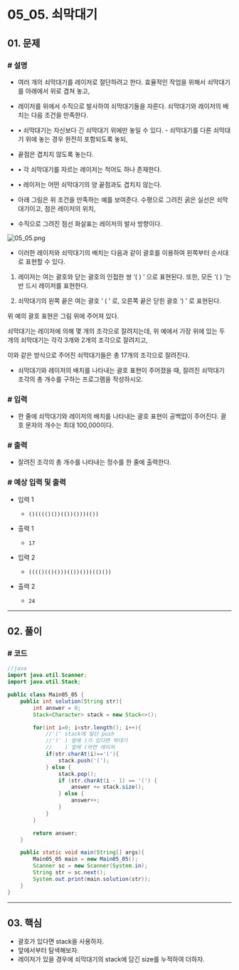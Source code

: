 # 05_05. 쇠막대기

## 01. 문제

### # 설명

- 여러 개의 쇠막대기를 레이저로 절단하려고 한다. 효율적인 작업을 위해서 쇠막대기를 아래에서 위로 겹쳐 놓고,

- 레이저를 위에서 수직으로 발사하여 쇠막대기들을 자른다. 쇠막대기와 레이저의 배치는 다음 조건을 만족한다.

- • 쇠막대기는 자신보다 긴 쇠막대기 위에만 놓일 수 있다. - 쇠막대기를 다른 쇠막대기 위에 놓는 경우 완전히 포함되도록 놓되,

- 끝점은 겹치지 않도록 놓는다.

- • 각 쇠막대기를 자르는 레이저는 적어도 하나 존재한다.

- • 레이저는 어떤 쇠막대기의 양 끝점과도 겹치지 않는다.

- 아래 그림은 위 조건을 만족하는 예를 보여준다. 수평으로 그려진 굵은 실선은 쇠막대기이고, 점은 레이저의 위치,

- 수직으로 그려진 점선 화살표는 레이저의 발사 방향이다.

![05_05.png](https://cote.inflearn.com/public/upload/35b4910834.jpg)

- 이러한 레이저와 쇠막대기의 배치는 다음과 같이 괄호를 이용하여 왼쪽부터 순서대로 표현할 수 있다.

1. 레이저는 여는 괄호와 닫는 괄호의 인접한 쌍 ‘( ) ’ 으로 표현된다. 또한, 모든 ‘( ) ’는 반 드시 레이저를 표현한다.

2. 쇠막대기의 왼쪽 끝은 여는 괄호 ‘ ( ’ 로, 오른쪽 끝은 닫힌 괄호 ‘) ’ 로 표현된다.

위 예의 괄호 표현은 그림 위에 주어져 있다.

쇠막대기는 레이저에 의해 몇 개의 조각으로 잘려지는데, 위 예에서 가장 위에 있는 두 개의 쇠막대기는 각각 3개와 2개의 조각으로 잘려지고,

이와 같은 방식으로 주어진 쇠막대기들은 총 17개의 조각으로 잘려진다.

- 쇠막대기와 레이저의 배치를 나타내는 괄호 표현이 주어졌을 때, 잘려진 쇠막대기 조각의 총 개수를 구하는 프로그램을 작성하시오.

### # 입력

- 한 줄에 쇠막대기와 레이저의 배치를 나타내는 괄호 표현이 공백없이 주어진다. 괄호 문자의 개수는 최대 100,000이다.

### # 출력

- 잘려진 조각의 총 개수를 나타내는 정수를 한 줄에 출력한다.

### # 예상 입력 및 출력

- 입력 1
  - `()(((()())(())()))(())`

- 출력 1
  - `17`

- 입력 2
  - `(((()(()()))(())()))(()())`
- 출력 2
  - `24`

---

## 02. 풀이

### # 코드

```java
//java
import java.util.Scanner;
import java.util.Stack;

public class Main05_05 {
    public int solution(String str){
        int answer = 0;
        Stack<Character> stack = new Stack<>();

        for(int i=0; i<str.length(); i++){
            //'(' stack에 일단 push
            //')' ) 앞에 )가 있다면 막대기
            //    ) 앞에 (라면 레이저
            if(str.charAt(i)=='('){
                stack.push('(');
            } else {
                stack.pop();
                if (str.charAt(i - 1) == '(') {
                    answer += stack.size();
                } else {
                    answer++;
                }
            }
        }

        return answer;
    }

    public static void main(String[] args){
        Main05_05 main = new Main05_05();
        Scanner sc = new Scanner(System.in);
        String str = sc.next();
        System.out.print(main.solution(str));
    }
}
```

---

## 03. 핵심

- 괄호가 있다면 stack을 사용하자.
- 앞에서부터 탐색해보자.
- 레이저가 있을 경우에 쇠막대기의 stack에 담긴 size를 누적하여 더하자.
